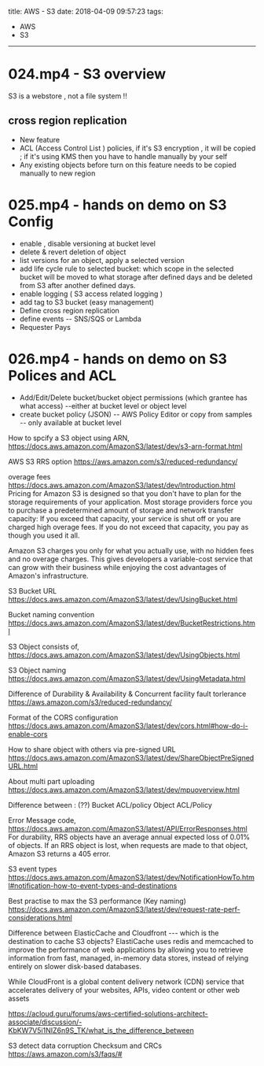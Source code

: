 title: AWS - S3
date: 2018-04-09 09:57:23
tags:
- AWS
- S3
---


# 024.mp4 - S3 overview


S3 is a webstore , not a file system !!

## cross region replication

* New feature
* ACL (Access Control List ) policies, if it's S3 encryption , it will be copied ; if it's using KMS then you have to handle manually by your self
* Any existing objects before turn on this feature needs to be copied manually to new region


# 025.mp4 - hands on demo on S3 Config

* enable , disable versioning at bucket level
* delete & revert deletion of object
* list versions for an object, apply a selected version
* add life cycle rule to selected bucket: which scope in the selected bucket will be moved to what storage after defined days and be deleted from S3 after another defined days.
* enable logging ( S3 access related logging )
* add tag to S3 bucket (easy management)
* Define cross region replication
* define events -- SNS/SQS or Lambda
* Requester Pays

# 026.mp4 - hands on demo on S3 Polices and ACL

* Add/Edit/Delete bucket/bucket object permissions (which grantee has what access) --either at bucket level or object level
* create bucket policy (JSON) -- AWS Policy Editor or copy from samples -- only available at bucket level


How to spcify a S3 object using ARN,
https://docs.aws.amazon.com/AmazonS3/latest/dev/s3-arn-format.html

AWS S3 RRS option
https://aws.amazon.com/s3/reduced-redundancy/

overage fees
https://docs.aws.amazon.com/AmazonS3/latest/dev/Introduction.html
Pricing for Amazon S3 is designed so that you don't have to plan for the storage requirements of your application. Most storage providers force you to purchase a predetermined amount of storage and network transfer capacity: If you exceed that capacity, your service is shut off or you are charged high overage fees. If you do not exceed that capacity, you pay as though you used it all.

Amazon S3 charges you only for what you actually use, with no hidden fees and no overage charges. This gives developers a variable-cost service that can grow with their business while enjoying the cost advantages of Amazon's infrastructure.


S3 Bucket URL
https://docs.aws.amazon.com/AmazonS3/latest/dev/UsingBucket.html

Bucket naming convention
https://docs.aws.amazon.com/AmazonS3/latest/dev/BucketRestrictions.html

S3 Object consists of,
https://docs.aws.amazon.com/AmazonS3/latest/dev/UsingObjects.html

S3 Object naming
https://docs.aws.amazon.com/AmazonS3/latest/dev/UsingMetadata.html

Difference of Durability & Availability & Concurrent facility fault torlerance
https://aws.amazon.com/s3/reduced-redundancy/

Format of the CORS configuration
https://docs.aws.amazon.com/AmazonS3/latest/dev/cors.html#how-do-i-enable-cors

How to share object with others via pre-signed URL
https://docs.aws.amazon.com/AmazonS3/latest/dev/ShareObjectPreSignedURL.html


About multi part uploading
https://docs.aws.amazon.com/AmazonS3/latest/dev/mpuoverview.html

Difference between : (??)
Bucket ACL/policy
Object ACL/Policy

Error Message code,
https://docs.aws.amazon.com/AmazonS3/latest/API/ErrorResponses.html
For durability, RRS objects have an average annual expected loss of 0.01% of objects. If an RRS object is lost, when requests are made to that object, Amazon S3 returns a 405 error.

S3 event types
https://docs.aws.amazon.com/AmazonS3/latest/dev/NotificationHowTo.html#notification-how-to-event-types-and-destinations

Best practise to max the S3 performance (Key naming)
https://docs.aws.amazon.com/AmazonS3/latest/dev/request-rate-perf-considerations.html


Difference between ElasticCache and Cloudfront --- which is the destination to cache S3 objects?
ElastiCache uses redis and memcached to improve the performance of web applications by allowing you to retrieve information from fast, managed, in-memory data stores, instead of relying entirely on slower disk-based databases.

While CloudFront is a global content delivery network (CDN) service that accelerates delivery of your websites, APIs, video content or other web assets

https://acloud.guru/forums/aws-certified-solutions-architect-associate/discussion/-KbKW7V5i1NIZ6n9S_TK/what_is_the_difference_between


S3 detect data corruption
Checksum and CRCs
https://aws.amazon.com/s3/faqs/#
